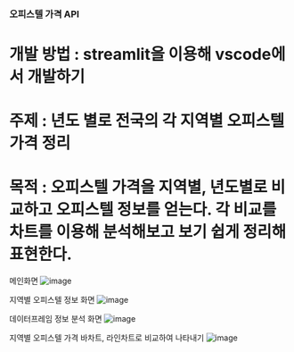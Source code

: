 ### 오피스텔 가격 API
# 개발 방법 : streamlit을 이용해 vscode에서 개발하기
# 주제 : 년도 별로 전국의 각 지역별 오피스텔 가격 정리
# 목적 : 오피스텔 가격을 지역별, 년도별로 비교하고 오피스텔 정보를 얻는다. 각 비교를 차트를 이용해 분석해보고 보기 쉽게 정리해 표현한다.

메인화면
![image](https://user-images.githubusercontent.com/96038765/161719804-620c8ab8-3708-448c-ba52-a1d07d65421f.png)

지역별 오피스텔 정보 화면
![image](https://user-images.githubusercontent.com/96038765/161719976-7bcda341-e4c3-4b57-8345-4761cdfb7712.png)

데이터프레임 정보 분석 화면
![image](https://user-images.githubusercontent.com/96038765/161720213-9d757621-3278-43f4-92a0-ae9fe83e0f93.png)

지역별 오피스텔 가격 바차트, 라인차트로 비교하여 나타내기 
![image](https://user-images.githubusercontent.com/96038765/161720421-1a55d352-8fe0-4d69-9954-4af1094b9498.png)
